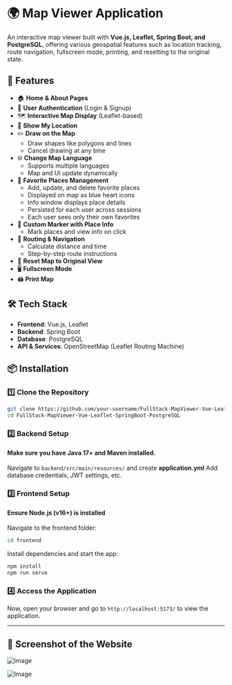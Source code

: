 # 🌍 Map Viewer Application

An interactive map viewer built with **Vue.js, Leaflet, Spring Boot, and PostgreSQL**, offering various geospatial features such as location tracking, route navigation, fullscreen mode, printing, and resetting to the original state.

## 🚀 Features

- 🏠 **Home & About Pages**  
- 🔑 **User Authentication** (Login & Signup)  
- 🗺 **Interactive Map Display** (Leaflet-based)  
- 📌 **Show My Location**  
- ✏️ **Draw on the Map**  
  - Draw shapes like polygons and lines  
  - Cancel drawing at any time  
- 🌐 **Change Map Language**  
  - Supports multiple languages  
  - Map and UI update dynamically  
- 💙 **Favorite Places Management**  
  - Add, update, and delete favorite places  
  - Displayed on map as blue heart icons  
  - Info window displays place details  
  - Persisted for each user across sessions  
  - Each user sees only their own favorites  
- 📍 **Custom Marker with Place Info**  
  - Mark places and view info on click  
- 📏 **Routing & Navigation**  
  - Calculate distance and time  
  - Step-by-step route instructions  
- 🔄 **Reset Map to Original View**  
- 🖥 **Fullscreen Mode**  
- 🖨 **Print Map**

## 🛠 Tech Stack

- **Frontend**: Vue.js, Leaflet  
- **Backend**: Spring Boot  
- **Database**: PostgreSQL  
- **API & Services**: OpenStreetMap (Leaflet Routing Machine)  

## 📦 Installation

### 1️⃣ Clone the Repository
```sh
git clone https://github.com/your-username/FullStack-MapViewer-Vue-Leaflet-SpringBoot-PostgreSQL.git
cd FullStack-MapViewer-Vue-Leaflet-SpringBoot-PostgreSQL
```
### 2️⃣ Backend Setup  
#### Make sure you have Java 17+ and Maven installed.

Navigate to `backend/src/main/resources/` and create **application.yml** 
Add database credentials, JWT settings, etc.

### 3️⃣ Frontend Setup
#### Ensure Node.js (v16+) is installed
Navigate to the frontend folder:
```sh
cd frontend
```

Install dependencies and start the app:
```sh
npm install
npm run serve
```


### 4️⃣ Access the Application
Now, open your browser and go to `http://localhost:5173/` to view the application.

---
## 📸 Screenshot of the Website

![Image](https://github.com/user-attachments/assets/f03a9f36-e0e4-4c29-a5c0-b6bbeb348906)

![Image](https://github.com/user-attachments/assets/f2443981-470a-4bdc-8831-e653eacb4fb6)
